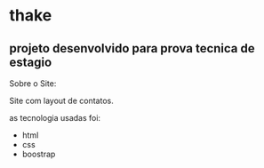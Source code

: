 <h1> thake</h1>

<h2> projeto desenvolvido para prova tecnica de estagio </h2>


Sobre o Site:

Site com layout de contatos.

as tecnologia usadas foi:

<ul>
  <li>
    html
  </li>
   <li>
      css
  </li>
   <li>
      boostrap
  </li>


</ul>
